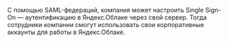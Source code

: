 С помощью SAML-федераций, компания может настроить Single Sign-On — аутентификацию в Яндекс.Облаке через свой сервер. Тогда сотрудники компании смогут использовать свои корпоративные аккаунты для работы в Яндекс.Облаке.